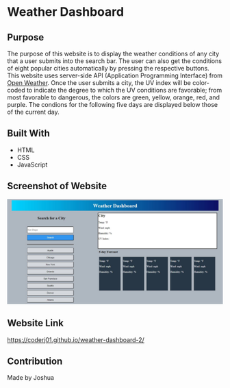 # Weather Dashboard

## Purpose
The purpose of this website is to display the weather conditions of any city that a user submits into the search bar. The user can also get the conditions of eight popular cities automatically by pressing the respective buttons. This website uses server-side API (Application Programming Interface) from [Open Weather](https://openweathermap.org/). Once the user submits a city, the UV index will be color-coded to indicate the degree to which the UV conditions are favorable; from most favorable to dangerous, the colors are green, yellow, orange, red, and purple. The condions for the following five days are displayed below those of the current day.


## Built With
 * HTML
 * CSS
 * JavaScript

## Screenshot of Website
![Alt text](./assets/images/image-screenshot.JPG?raw=true "Weather Dashboard")

## Website Link
https://coderj01.github.io/weather-dashboard-2/

## Contribution
Made by Joshua